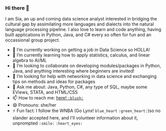 ### Hi there 👋

I am Sia, an up and coming data science analyst interested in bridging the cultural gap by assimilating more languages and dialects into the natural language processing pipeline. I also love to learn and code anything, having built applications in Python, Java, and C# every so often for fun and an occassional group project. 

- 🔭 I’m currently working on getting a job in Data Science so HOLLA! 
- 🌱 I’m currently learning how to apply statistics, calculus, and linear algebra to AI/ML
- 👯 I’m looking to collaborate on developing modules/packages in Python, Java, and anything interesting where beginners are invited!
- 🤔 I’m looking for help with networking in data science and exchanging tips on methods and ideas for packages
- 💬 Ask me about: Java, Python, C#, any type of SQL, maybe some EViews, STATA, and HTML/CSS
- 📫 How to reach me: [here! `:blush:`](mailto:siawayforward.projects@gmail.com)
- 😄 Pronouns: she/her
- ⚡ Fun fact: I follow the WNBA (Go Lynx! `blue_heart` `:green_heart:`)so no slander accepted here, and I'll volunteer information about it, unprompted `:smile:` `:heart_eyes:`

<!--
**siawayforward/siawayforward** is a ✨ _special_ ✨ repository because its `README.md` (this file) appears on your GitHub profile.-->
